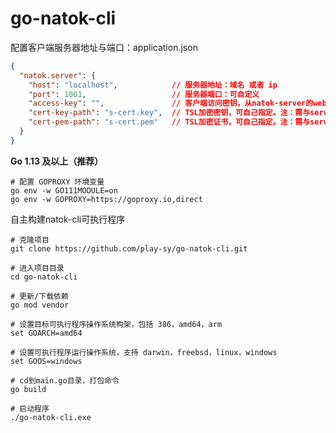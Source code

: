 # go-natok-cli


配置客户端服务器地址与端口：application.json
```json
{
  "natok.server": {
    "host": "localhost",            // 服务器地址：域名 或者 ip
    "port": 1001,                   // 服务器端口：可自定义
    "access-key": "",               // 客户端访问密钥，从natok-server的web页面中C端列表里获取
    "cert-key-path": "s-cert.key",  // TSL加密密钥，可自己指定。注：需与server端保持一致
    "cert-pem-path": "s-cert.pem"   // TSL加密证书，可自己指定。注：需与server端保持一致
  }
}
```

**Go 1.13 及以上（推荐）**
```shell
# 配置 GOPROXY 环境变量
go env -w GO111MODULE=on
go env -w GOPROXY=https://goproxy.io,direct
```

自主构建natok-cli可执行程序

```shell
# 克隆项目
git clone https://github.com/play-sy/go-natok-cli.git

# 进入项目目录
cd go-natok-cli

# 更新/下载依赖
go mod vendor

# 设置目标可执行程序操作系统构架，包括 386，amd64，arm
set GOARCH=amd64

# 设置可执行程序运行操作系统，支持 darwin，freebsd，linux，windows
set GOOS=windows

# cd到main.go目录，打包命令
go build

# 启动程序
./go-natok-cli.exe
```
